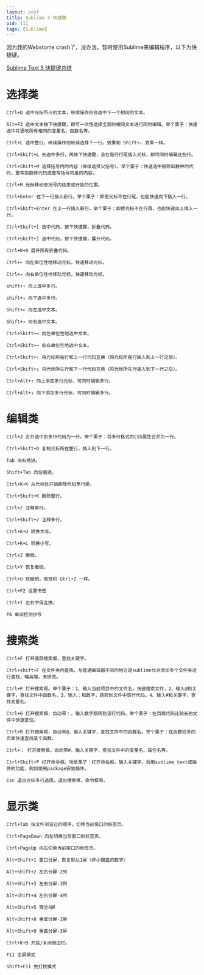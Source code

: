 ```yaml
---
layout: post
title: Sublime 3 快捷键
pid: 111
tags: [Sublime]
---
```


因为我的Webstome crash了，没办法，暂时使用Sublime来编辑程序，以下为快捷键。

[Sublime Text 3 快捷键总结](https://www.douban.com/note/362268947/)


# 选择类

	Ctrl+D 选中光标所占的文本，继续操作则会选中下一个相同的文本。

	Alt+F3 选中文本按下快捷键，即可一次性选择全部的相同文本进行同时编辑。举个栗子：快速选中并更改所有相同的变量名、函数名等。

	Ctrl+L 选中整行，继续操作则继续选择下一行，效果和 Shift+↓ 效果一样。

	Ctrl+Shift+L 先选中多行，再按下快捷键，会在每行行尾插入光标，即可同时编辑这些行。

	Ctrl+Shift+M 选择括号内的内容（继续选择父括号）。举个栗子：快速选中删除函数中的代码，重写函数体代码或重写括号内里的内容。

	Ctrl+M 光标移动至括号内结束或开始的位置。

	Ctrl+Enter 在下一行插入新行。举个栗子：即使光标不在行尾，也能快速向下插入一行。

	Ctrl+Shift+Enter 在上一行插入新行。举个栗子：即使光标不在行首，也能快速向上插入一行。

	Ctrl+Shift+[ 选中代码，按下快捷键，折叠代码。

	Ctrl+Shift+] 选中代码，按下快捷键，展开代码。

	Ctrl+K+0 展开所有折叠代码。

	Ctrl+← 向左单位性地移动光标，快速移动光标。

	Ctrl+→ 向右单位性地移动光标，快速移动光标。

	shift+↑ 向上选中多行。

	shift+↓ 向下选中多行。

	Shift+← 向左选中文本。

	Shift+→ 向右选中文本。

	Ctrl+Shift+← 向左单位性地选中文本。

	Ctrl+Shift+→ 向右单位性地选中文本。

	Ctrl+Shift+↑ 将光标所在行和上一行代码互换（将光标所在行插入到上一行之前）。

	Ctrl+Shift+↓ 将光标所在行和下一行代码互换（将光标所在行插入到下一行之后）。

	Ctrl+Alt+↑ 向上添加多行光标，可同时编辑多行。

	Ctrl+Alt+↓ 向下添加多行光标，可同时编辑多行。

# 编辑类

	Ctrl+J 合并选中的多行代码为一行。举个栗子：将多行格式的CSS属性合并为一行。

	Ctrl+Shift+D 复制光标所在整行，插入到下一行。

	Tab 向右缩进。

	Shift+Tab 向左缩进。

	Ctrl+K+K 从光标处开始删除代码至行尾。

	Ctrl+Shift+K 删除整行。

	Ctrl+/ 注释单行。

	Ctrl+Shift+/ 注释多行。

	Ctrl+K+U 转换大写。

	Ctrl+K+L 转换小写。

	Ctrl+Z 撤销。

	Ctrl+Y 恢复撤销。

	Ctrl+U 软撤销，感觉和 Gtrl+Z 一样。

	Ctrl+F2 设置书签

	Ctrl+T 左右字母互换。

	F6 单词检测拼写

# 搜索类

	Ctrl+F 打开底部搜索框，查找关键字。

	Ctrl+shift+F 在文件夹内查找，与普通编辑器不同的地方是sublime允许添加多个文件夹进行查找，略高端，未研究。

	Ctrl+P 打开搜索框。举个栗子：1、输入当前项目中的文件名，快速搜索文件，2、输入@和关键字，查找文件中函数名，3、输入：和数字，跳转到文件中该行代码，4、输入#和关键字，查找变量名。

	Ctrl+G 打开搜索框，自动带：，输入数字跳转到该行代码。举个栗子：在页面代码比较长的文件中快速定位。

	Ctrl+R 打开搜索框，自动带@，输入关键字，查找文件中的函数名。举个栗子：在函数较多的页面快速查找某个函数。

	Ctrl+： 打开搜索框，自动带#，输入关键字，查找文件中的变量名、属性名等。

	Ctrl+Shift+P 打开命令框。场景栗子：打开命名框，输入关键字，调用sublime text或插件的功能，例如使用package安装插件。

	Esc 退出光标多行选择，退出搜索框，命令框等。

# 显示类

	Ctrl+Tab 按文件浏览过的顺序，切换当前窗口的标签页。

	Ctrl+PageDown 向左切换当前窗口的标签页。

	Ctrl+PageUp 向右切换当前窗口的标签页。

	Alt+Shift+1 窗口分屏，恢复默认1屏（非小键盘的数字）

	Alt+Shift+2 左右分屏-2列

	Alt+Shift+3 左右分屏-3列

	Alt+Shift+4 左右分屏-4列

	Alt+Shift+5 等分4屏

	Alt+Shift+8 垂直分屏-2屏

	Alt+Shift+9 垂直分屏-3屏

	Ctrl+K+B 开启/关闭侧边栏。

	F11 全屏模式

	Shift+F11 免打扰模式
